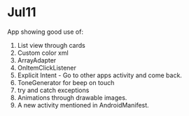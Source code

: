 # Jul11
 App showing good use of:
 1. List view through cards
 2. Custom color xml
 3. ArrayAdapter
 4. OnItemClickListener
 5. Explicit Intent - Go to other apps activity and come back.
 6. ToneGenerator for beep on touch
 7. try and catch exceptions
 8. Animations through drawable images.
 9. A new activity mentioned in AndroidManifest.

